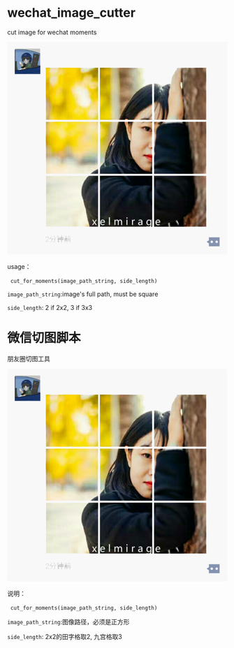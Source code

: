 # wechat_image_cutter
cut image for wechat moments

![example](./images/001.png)

usage：

 ` 
cut_for_moments(image_path_string, side_length)
 ` 
 
 `image_path_string`:image's full path, must be square
 
 `side_length`: 2 if 2x2, 3 if 3x3
 
# 微信切图脚本
朋友圈切图工具

![example](./images/001.png)

说明：

 ` 
cut_for_moments(image_path_string, side_length)
 ` 
 
 `image_path_string`:图像路径，必须是正方形
 
 `side_length`: 2x2的田字格取2, 九宫格取3
 
